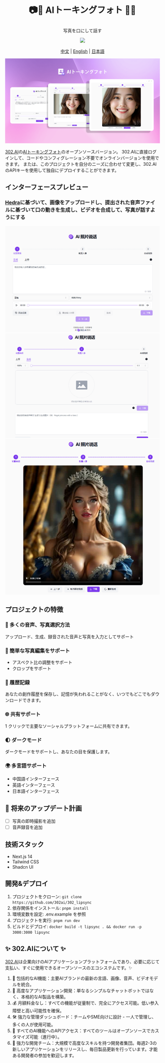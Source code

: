 # <p align="center">📷🤖 AIトーキングフォト 🚀✨</p>

<p align="center">写真を口にして話す</p>

<p align="center"><a href="https://302.ai/tools/lipsync/" target="blank"><img src="https://file.302ai.cn/gpt/imgs/github/302_badge.png" /></a></p >

<p align="center"><a href="README_zh.md">中文</a> | <a href="README.md">English</a> | <a href="README_ja.md">日本語</a></p>

![インターフェースプレビュー](docs/302_Talking_Photo_jp.png)

[302.AI](https://302.ai/ja)の[AIトーキングフォト](https://302.ai/ja/tools/lipsync/)のオープンソースバージョン。
302.AIに直接ログインして、コードやコンフィグレーション不要でオンラインバージョンを使用できます。
または、このプロジェクトを自分のニーズに合わせて変更し、302.AIのAPIキーを使用して独自にデプロイすることができます。

## インターフェースプレビュー

### <a href="https://doc.302.ai/api-226162518">Hedra</a>に基づいて、画像をアップロードし、提出された音声ファイルに基づいて口の動きを生成し、ビデオを合成して、写真が話すようにする

![インターフェースプレビュー](docs/pic-1.png)
![インターフェースプレビュー](docs/pic-2.png)
![インターフェースプレビュー](docs/pic-3.png)

## プロジェクトの特徴

### 📝 多くの音声、写真選択方法

アップロード、生成、録音された音声と写真を入力としてサポート

### 📝 簡単な写真編集をサポート

- アスペクト比の調整をサポート
- クロップをサポート

### 📜 履歴記録

あなたの創作履歴を保存し、記憶が失われることがなく、いつでもどこでもダウンロードできます。

### 🌐 共有サポート

1 クリックで主要なソーシャルプラットフォームに共有できます。

### 🌓 ダークモード

ダークモードをサポートし、あなたの目を保護します。

### 🌍 多言語サポート

- 中国語インターフェース
- 英語インターフェース
- 日本語インターフェース

## 🚩 将来のアップデート計画

- [ ] 写真の即時撮影を追加
- [ ] 音声録音を追加

## 技術スタック

- Next.js 14
- Tailwind CSS
- Shadcn UI

## 開発&デプロイ

1. プロジェクトをクローン: `git clone https://github.com/302ai/302_lipsync`
2. 依存関係をインストール: `pnpm install`
3. 環境変数を設定: .env.example を参照
4. プロジェクトを実行: `pnpm run dev`
5. ビルドとデプロイ: `docker build -t lipsync . && docker run -p 3000:3000 lipsync`

## ✨ 302.AIについて ✨

[302.AI](https://302.ai)は企業向けのAIアプリケーションプラットフォームであり、必要に応じて支払い、すぐに使用できるオープンソースのエコシステムです。✨

1. 🧠 包括的なAI機能：主要AIブランドの最新の言語、画像、音声、ビデオモデルを統合。
2. 🚀 高度なアプリケーション開発：単なるシンプルなチャットボットではなく、本格的なAI製品を構築。
3. 💰 月額料金なし：すべての機能が従量制で、完全にアクセス可能。低い参入障壁と高い可能性を確保。
4. 🛠 強力な管理ダッシュボード：チームやSME向けに設計 - 一人で管理し、多くの人が使用可能。
5. 🔗 すべてのAI機能へのAPIアクセス：すべてのツールはオープンソースでカスタマイズ可能（進行中）。
6. 💪 強力な開発チーム：大規模で高度なスキルを持つ開発者集団。毎週2-3の新しいアプリケーションをリリースし、毎日製品更新を行っています。才能ある開発者の参加を歓迎します。
